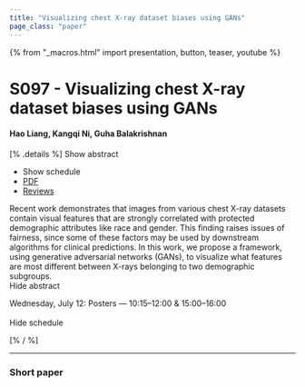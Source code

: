 ```yaml
---
title: "Visualizing chest X-ray dataset biases using GANs"
page_class: "paper"
---
```


{% from "_macros.html" import presentation, button, teaser, youtube %}

# S097 - Visualizing chest X-ray dataset biases using GANs

#### Hao Liang, Kangqi Ni, Guha Balakrishnan

[% .details %]
<a class="toggle_visibility" data-selector=".abstract" data-level="3">Show abstract</a>
- <a class="toggle_visibility" data-selector=".schedule" data-level="3">Show schedule</a>
- <a href="https://openreview.net/pdf?id=bFb3V8ALx4W">PDF</a>
- <a href="https://openreview.net/forum?id=bFb3V8ALx4W">Reviews</a>

<p>
    <span class="abstract">
        Recent work demonstrates that images from various chest X-ray datasets contain visual features that are strongly correlated with protected demographic attributes like race and gender. This finding raises issues of fairness, since some of these factors may be used by downstream algorithms for clinical predictions. In this work, we propose a framework, using generative adversarial networks (GANs), to visualize what features are most different between X-rays belonging to two demographic subgroups.
        <br>
        <span class="actions"><a class="toggle_visibility" data-level="2">Hide abstract</a></span>
    </span>
</p>

<p>
    <span class="schedule">
        Wednesday, July 12: Posters — 10:15–12:00 & 15:00–16:00<br>
        <br>
        <span class="actions"><a class="toggle_visibility" data-level="2">Hide schedule</a></span>
    </span>
</p>
[% / %]

---


### Short paper
